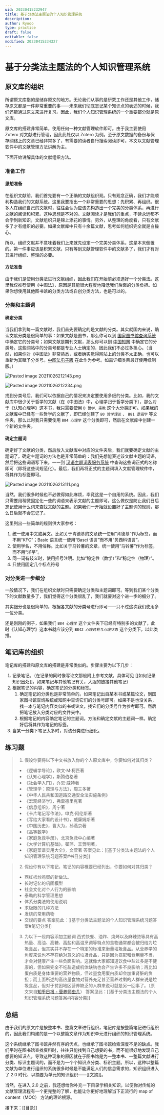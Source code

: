 ```yaml
---
uid: 20230415232947
title: 基于分类法主题法的个人知识管理系统
description: 
author: Ryooo 
type: practice
draft: false
editable: false
modified: 20230415234327
---
```


# 基于分类法主题法的个人知识管理系统

## 原文库的组织

所谓原文库指的是储存原文的地方。无论我们从事的是研究工作还是其他工作，储存原文都是一件非常重要的事——未来我们彻底忘记某个知识点的表述的时候，我们还能通过原文来进行复习。因此，我们个人知识管理系统的一个重要部分就是原文库。

原文库的搭建非常简单，使用任何一种文献管理软件即可。由于我主要使用 Zotero 对文献进行管理，因此此处仅以 Zotero 为例。至于原文数据的备份与保存网络上的文章已经非常多了，有需要的读者自行搜索阅读即可，本文以文献管理软件中的文献管理方法讲解为主。

下面开始讲解具体的文献组织方法。

### 准备工作

#### 思想准备

在组织文献前，我们首先要有一个正确的文献组织观。只有观念正确，我们才能顺利构造我们的文献系统。这里我要指出一个非常重要的思想：先积累、再组织。很多人在组织自己的文献时，往往会认为应该先构造出一个完美的分类体系，再进行文献的阅读和积累。这种思想是不对的。文献阅读才是我们的重点，不读永远都不会学到新知识，文献组织只是锦上添花的事情。另外，从整理的角度看，只有文献多了才有组织的必要。如果文献库中只有十余篇文献，思考如何组织完全就是白操心。

所以，组织文献并不意味着我们上来就先设定一个完美分类体系，这是本末倒置的。第一件事应该是积累文献，只有等到文献管理软件中的文献多了，我们才有对其进行组织、整理的必要。

#### 方法准备

由于我们是使用分类法进行文献组织，因此我们在开始前必须选好一个分类法。这里我仅推荐使用《中图法》，原因是其能很大程度地降低我们后面的分类负担。如果你想使用其他图书馆的分类方法或自创分类方法，也是可以的。

### 分类和主题词

#### 确定分类

当我们拿到每一篇文献时，我们首先要确定的是文献的分类。其实就国内来说，确认文献分类是很简单的事：如果文献是图书，那么你可以到 [国家图书馆查询系统](http://opac.nlc.cn/F/DK8P2KREE29SQ7M6URUEXNBCL8ADBN56CTAHCMEX2YLS5P51CL-36038?func=find-b-0) 中确定它的分类号；如果文献是期刊文献，那么你可以到 [中国知网](https://www.cnki.net/) 中确定它的分类号。这些网站中的分类号都是专业人士确定的，因此我们不必过多担心。（当然，如果你对《中图法》非常熟悉，或者确实觉得网站上的分类不太正确，也可以重新为其赋予分类号。[中图法电子版](http://clc5.nlc.cn/login.aspx) 在此作为参考。如需详细类目最好使用纸制版。）

![Pasted image 20211026212143.png](https://cdn.pkmer.cn/images/eb019e3048f8b8e7ccca151ad6a1111b_MD5.png!pkmer)

![Pasted image 20211026212234.png](https://cdn.pkmer.cn/images/17dedd932aadbc58663f348075fb2367_MD5.png!pkmer)

找到分类号后，我们可以依据自己的情况来决定要使用多细的分类。比如，我的文献库中很少关于哲学的文献（在《中图法》中，心理学归于哲学分类下），那么对于《认知心理学》这本书，我只需要使用 `B 哲学、宗教` 这个大分类即可。如果我的文献库中已经有一些哲学的文献了，即已经创建了 `B0 哲学理论` 、 `B81 逻辑学` 等文件夹，那么此时我只需要使用 `B84 心理学` 这个分类即可，然后在文献库中创建一个新的文件夹。

#### 确定主题词

确定好了文献的分类，然后放入文献库中对应的文件夹后，我们就要确定文献的主题词了。确定主题词的方法也是非常简单的：我们先想能表述该文献主题的词语，然后把这些词语写下来，一一到 [汉语主题词表服务系统](https://ct.istic.ac.cn/site/organize/word) 中查询这些词正式的名称即可（即将这些词规范化）。最后，我们再将正式的主题词填入文献管理软件中，将其作为标签即可。

![Pasted image 20211026213111.png](https://cdn.pkmer.cn/images/27c1845592ab5da7d6b01f8f7db5bdd0_MD5.png!pkmer)

当然，我们很多时候也不必做得如此麻烦，毕竟这是一个自用的系统。因此，我们只需要用稍微固定化一些的词语来表示文献的主题即可。这么做仅是防止我们日后忘记使用什么词来查找文献的主题。如果我们一开始就设置好了主题词的规则，那么日后就不会忘记了。

这里列出一些简单的规则供大家参考：

1. 统一使用中文或英文。比如关于肯德基的文章统一使用“肯德基”作为标签，而不用“KFC”；Basic 语言统一使用“Basci 语言”而不用“贝西科语言”。
2. 使用学名，不用俗称。比如关于马铃薯的文章，统一使用“马铃薯”作为标签，而不用“洋芋”。
3. 同一词有歧义时，使用括号注明。比如“稳定性（数学）”和“稳定性（物理）”。
4. 只使用固定几个标点符号

### 对分类进一步细分

一般情况下，我们在组织文献时只需要确定分类和主题词即可。等到我们某个分类下的文献数量多了，我们觉得这个分类很乱了，我们就要对这个进一步的细分了。

其实细分也是很简单的，根据各文献的分类号进行即可——只不过这次我们使用多一位分类。

还是刚刚的例子，如果我们 `B84 心理学` 这个文件夹下已经有特别多的文献了，此时《认知心理学》这本书就应该分到 `B842 心理过程与心理状态` 这个分类下。以此类推。

## 笔记库的组织

笔记库的搭建和原文库的搭建是非常类似的。步骤主要为以下几步：

1. 记录笔记。（在记录的同时像写论文那般附上参考文献，具体可见 [[如何记录知识出处]]。如果笔记与其他笔记有关，大胆的链接其他笔记）
2. 根据笔记的内容，确定笔记的分类和标签。
	1. 确定笔记的分类也是非常简单的。如果笔记出自某本书或某篇论文，到国家图书馆查询系统或知网中查询它们的分类号即可。如果不是也没关系，找一本与笔记内容类似的书或论文，找它们的分类号作为参考即可。然后把笔记放入分类对应的文件夹中。
	2. 根据笔记的内容确定笔记的主题词。方法和确定文献的主题词一样。确定好后将其作为笔记的标签。
3. 当某一分类下笔记太多时，对该分类进行细化。

## 练习题


> 1. 假设你要将以下中文书放入你的个人原文库中，你要如何对其归类？
> - 《逻辑学导论》，欧文·M·柯匹著
> - 《认知心理学》，斯腾伯格著
> - 《社会学入门》，乔恩·威特著
> - 《管理学：原理与方法》，周三多著
> - 《中华人民共和国道路交通安全法实施条例》
> - 《宏观经济学》，弗雷德里克著
> - 《信息组织》，周宁著
> - 《卡片笔记写作法》，申克·阿伦斯著
> - 《写给大家看的设计书》，威廉姆斯著
> - 《中国历史》，曹大为，孙燕京著
> - 《高等数学》
> - 《家庭急救手册》，北京急救中心编著
> - 《大学计算机基础》，翟萍、王贺明著，
> - 《家庭菜谱实用大全》，文萱著
> 答案见此：[[基于分类法主题法的个人知识管理系统习题答案#书目分类]]

> 2. 假设你有以下笔记，笔记的内容概要已经列出，你要如何对其归类？
> - 西红柿炒鸡蛋的新做法。
> - 长时记忆的巩固模型
> - 社会文化对个人行为的影响
> - 泰勒的科学管理思想
> - 体系分类法的使用说明
> - 求极限的几种方法
> - 发烧的常用药物
> - 交规的要点
> 答案见此：[[基于分类法主题法的个人知识管理系统习题答案#笔记分类]]

> 3. 为以下一段内容添加主题词
> 西式快餐、油炸、烧烤以及麻辣烫等具有高热量、高油、高糖、高盐和高温烹调等特点的食物通常都会被归结为垃圾食品，但其实并不存在一个特定的标准来衡量垃圾食品。从营养学的角度来说也不存在绝对意义的垃圾食品，只是因为搭配和食用量不当，才会对健康产生一些负面影响。这就像大家都知道饮食中盐过多是不健康的，但如果完全不吃盐造成机体缺钠也会产生许多不良影响；再比如蛋白质是身体重要的营养物质，但过量食用蛋白质却会加重肾脏的负担；而上面所述的高热量食物对营养充足甚至营养过剩的人群来说是垃圾食品，但对于贫困地区营养缺乏的人群来说可就是另一回事了。（原文来自[知乎日报 - 营养师虫几](https://daily.zhihu.com/story/9741722)）
> 答案见此：[[基于分类法主题法的个人知识管理系统习题答案#内容分类]]


## 总结

由于我们的原文库是按整本书、整篇文章进行组织，笔记库是按整篇笔记进行组织的，因此我们构建的是一个以整篇文章作为知识单元进行组织的知识管理系统。

这个系统继承了图书馆井然有序的优点，也继承了图书馆检索深度不足的缺点。我们平时在图书馆查找资料时，往往只能找到自己想要的书，而不能很好地发现自己想要的知识点。导致这种现象的原因就在于图书馆是为一整本书、一整篇文献进行分类、标识主题词的，而不是为一个个知识点分类、标识主题。所以，这种以整篇文献为单位进行组织的系统很多时候是不能满足人们的信息需求的，知识组织进入了 2.0 时代、以摘要为单元的知识组织——[[文摘]]。

当然，在进入 2.0 之前，我还想给你补充一下目录学相关知识，以便你对传统的文献管理流程有一个更完整的了解，也能让你更好地理解当下正流行的 map of content（MOC） 方法的理论根源。

接下来：[[目录]]